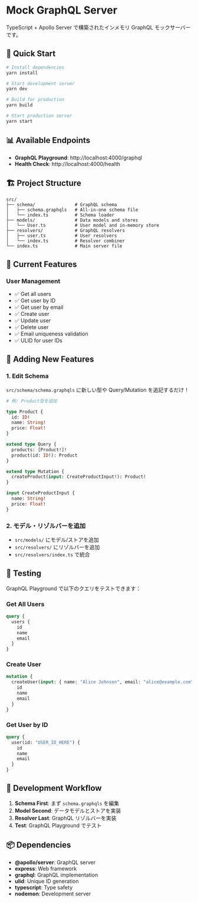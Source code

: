 # Mock GraphQL Server

TypeScript + Apollo Server で構築されたインメモリ GraphQL モックサーバーです。

## 🚀 Quick Start

```bash
# Install dependencies
yarn install

# Start development server
yarn dev

# Build for production
yarn build

# Start production server
yarn start
```

## 📊 Available Endpoints

- **GraphQL Playground**: http://localhost:4000/graphql
- **Health Check**: http://localhost:4000/health

## 🏗️ Project Structure

```
src/
├── schema/               # GraphQL schema
│   ├── schema.graphqls   # All-in-one schema file
│   └── index.ts          # Schema loader
├── models/               # Data models and stores
│   └── User.ts           # User model and in-memory store
├── resolvers/            # GraphQL resolvers
│   ├── user.ts           # User resolvers
│   └── index.ts          # Resolver combiner
└── index.ts              # Main server file
```

## 📝 Current Features

### User Management

- ✅ Get all users
- ✅ Get user by ID
- ✅ Get user by email
- ✅ Create user
- ✅ Update user
- ✅ Delete user
- ✅ Email uniqueness validation
- ✅ ULID for user IDs

## 🔧 Adding New Features

### 1. Edit Schema

`src/schema/schema.graphqls` に新しい型や Query/Mutation を追記するだけ！

```graphql
# 例: Product型を追加

type Product {
  id: ID!
  name: String!
  price: Float!
}

extend type Query {
  products: [Product!]!
  product(id: ID!): Product
}

extend type Mutation {
  createProduct(input: CreateProductInput!): Product!
}

input CreateProductInput {
  name: String!
  price: Float!
}
```

### 2. モデル・リゾルバーを追加

- `src/models/` にモデル/ストアを追加
- `src/resolvers/` にリゾルバーを追加
- `src/resolvers/index.ts` で統合

## 🧪 Testing

GraphQL Playground で以下のクエリをテストできます：

### Get All Users

```graphql
query {
  users {
    id
    name
    email
  }
}
```

### Create User

```graphql
mutation {
  createUser(input: { name: "Alice Johnson", email: "alice@example.com" }) {
    id
    name
    email
  }
}
```

### Get User by ID

```graphql
query {
  user(id: "USER_ID_HERE") {
    id
    name
    email
  }
}
```

## 🔄 Development Workflow

1. **Schema First**: まず `schema.graphqls` を編集
2. **Model Second**: データモデルとストアを実装
3. **Resolver Last**: GraphQL リゾルバーを実装
4. **Test**: GraphQL Playground でテスト

## 📦 Dependencies

- **@apollo/server**: GraphQL server
- **express**: Web framework
- **graphql**: GraphQL implementation
- **ulid**: Unique ID generation
- **typescript**: Type safety
- **nodemon**: Development server
